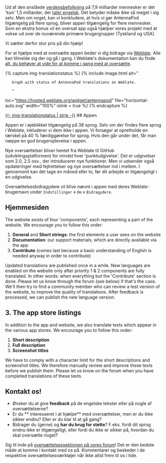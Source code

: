 Ud af den anslåede [verdensbefolkning](https://en.wikipedia.org/wiki/World_population) på 7,9 milliarder mennesker er det 'kun' 1,5 milliarder, der [taler engelsk](https://www.ethnologue.com/insights/ethnologue200/). Det betyder måske ikke så meget i sig selv. Men om noget, kan vi konkludere, at hvis vi gør AntennaPod tilgængelig på flere sprog, bliver appen tilgængelig for flere mennesker. Som en ekstra bonus vil en oversat app også hjælper vores projekt med at vokse ud over de nuværende primære brugergrupper (Tyskland og USA).

Vi sætter derfor stor pris på din hjælp!

For at hjælpe med at oversætte appen beder vi dig bidrage via [Weblate](https://hosted.weblate.org/projects/antennapod/app/). Alle kan tilmelde sig der og gå i gang. I Weblate's dokumentation kan du finde [alt, du behøver at vide for at komme i gang med at oversætte](https://docs.weblate.org/en/latest/user/translating.html).

{% capture img-translationstatus %} {% include image.html alt="

       Graph with status of AntennaPod translations on Weblate.

       "

loc="https://hosted.weblate.org/widget/antennapod" file="horizontal-auto.svg" width="100%" islink = true %} {% endcapture %}

<object data="https://hosted.weblate.org/widget/antennapod/horizontal-auto.svg" type="image/svg+xml" width="100%" height="auto" crossorigin="anonymous">
<a href="https://hosted.weblate.org/engage/antennapod" target="_blank">{{- img-translationstatus | strip -}}</a>
</object>## Appen

Appen er i øjeblikket tilgængelig på 38 sprog. Selv om der findes flere sprog i Weblate, inkluderer vi dem ikke i appen. Vi forsøger at opretholde en tærskel på 40 % færdiggørelse for sprog. Hvis den går under det, får man næppe en god brugeroplevelse i appen.

Nye oversættelser bliver hentet fra Weblate til GitHub (udviklingsplatformen) for mindst hver 'punktudgivelse'. Det er udgivelser som 2.0, 2.5 osv., der introducerer nye funktioner. Men vi udsender også opdateringer med fejlrettelser og nye oversættelser ind i mellem. I gennemsnit kan det tage en måned eller to, før dit arbejde er tilgængeligt i en udgivelse.

Oversættelsesbidragydere vil blive nævnt i appen med deres Weblate-brugernavn under `Indstillinger` » `Om` » `Bidragydere`.

## Hjemmesiden

The website exists of four 'components', each representing a part of the website. We encourage you to follow this order:

1. **General** and **Short strings**: the first elements a user sees on the website
1. **Documentation**: our support materials, which are directly available via the app
1. **Contribute** (comes last because a basic understanding of English is needed anyway in order to contribute)

Updated translations are published once in a while. New languages are enabled on the website only after priority 1 & 2 components are fully translated. In other words: when everything but the 'Contribute' section is done. Please let us know through the forum (see below) if that's the case. We'll then try to find a community member who can review a test version of the website, to improve the quality of translations. After feedback is processed, we can publish the new language version.

## 3. The app store listings

In addition to the app and website, we also translate texts which appear in the various app stores. We encourage you to follow this order:

1. **Short description**
1. **Full description**
1. **Screenshot titles**

We have to comply with a character limit for the short descriptions and screenshot titles. We therefore manually review and improve these texts before we publish them. Please let us know on the forum when you have completed translations of these texts.

## Kontakt os!

* Ønsker du at give **feedback** på de engelske tekster eller på nogle af oversættelserne?
* Er du ** interesseret i at hjælpe** med oversættelser, men er du ikke sikker endnu? Eller er du klar til at gå gang?
* Bidrager du (gerne) og **har du brug for støtte**? F.eks. fordi dit sprog endnu ikke er tilgængeligt, eller fordi du ikke er sikker på, hvordan du skal oversætte noget?

Sig til inde på [oversættelsessektionen på vores forum](https://forum.antennapod.org/c/translations/11)! Det er den bedste måde at komme i kontakt med os på. Kommentarer og beskeder i de respektive oversættelsesværktøjer når ikke altid frem til os i tide.
